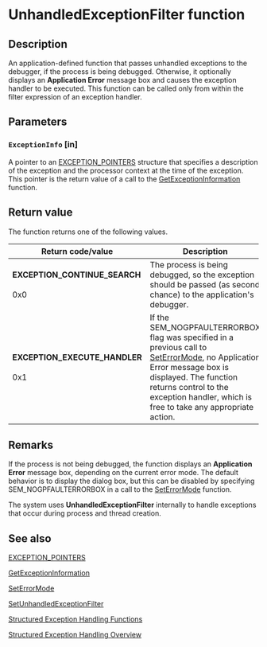 # UnhandledExceptionFilter function

## Description

An application-defined function that passes unhandled exceptions to the debugger, if the process is being debugged. Otherwise, it optionally displays an **Application Error** message box and causes the exception handler to be executed. This function can be called only from within the filter expression of an exception handler.

## Parameters

### `ExceptionInfo` [in]

A pointer to an
[EXCEPTION_POINTERS](https://learn.microsoft.com/windows/desktop/api/winnt/ns-winnt-exception_pointers) structure that specifies a description of the exception and the processor context at the time of the exception. This pointer is the return value of a call to the
[GetExceptionInformation](https://learn.microsoft.com/windows/desktop/Debug/getexceptioninformation) function.

## Return value

The function returns one of the following values.

| Return code/value | Description |
| --- | --- |
| **EXCEPTION_CONTINUE_SEARCH**<br><br>0x0 | The process is being debugged, so the exception should be passed (as second chance) to the application's debugger. |
| **EXCEPTION_EXECUTE_HANDLER**<br><br>0x1 | If the SEM_NOGPFAULTERRORBOX flag was specified in a previous call to [SetErrorMode](https://learn.microsoft.com/windows/desktop/api/errhandlingapi/nf-errhandlingapi-seterrormode), no Application Error message box is displayed. The function returns control to the exception handler, which is free to take any appropriate action. |

## Remarks

If the process is not being debugged, the function displays an **Application Error** message box, depending on the current error mode. The default behavior is to display the dialog box, but this can be disabled by specifying SEM_NOGPFAULTERRORBOX in a call to the
[SetErrorMode](https://learn.microsoft.com/windows/desktop/api/errhandlingapi/nf-errhandlingapi-seterrormode) function.

The system uses
**UnhandledExceptionFilter** internally to handle exceptions that occur during process and thread creation.

## See also

[EXCEPTION_POINTERS](https://learn.microsoft.com/windows/desktop/api/winnt/ns-winnt-exception_pointers)

[GetExceptionInformation](https://learn.microsoft.com/windows/desktop/Debug/getexceptioninformation)

[SetErrorMode](https://learn.microsoft.com/windows/desktop/api/errhandlingapi/nf-errhandlingapi-seterrormode)

[SetUnhandledExceptionFilter](https://learn.microsoft.com/windows/desktop/api/errhandlingapi/nf-errhandlingapi-setunhandledexceptionfilter)

[Structured Exception Handling Functions](https://learn.microsoft.com/windows/desktop/Debug/structured-exception-handling-functions)

[Structured Exception Handling Overview](https://learn.microsoft.com/windows/desktop/Debug/structured-exception-handling)
